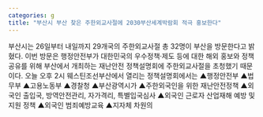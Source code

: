 ```yaml
---
categories: g
title: "부산시 부산 찾은 주한외교사절에 2030부산세계박람회 적극 홍보한다"
---
```

부산시는 26일부터 내일까지 29개국의 주한외교사절 총 32명이 부산을 방문한다고 밝혔다. 이번 방문은 행정안전부가 대한민국의 우수정책·제도 등에 대한 해외 홍보와 정책공유를 위해 부산에서 개최하는 재난안전 정책설명회에 주한외교사절을 초청했기 때문이다. 오늘 오후 2시 웨스틴조선부산에서 열리는 정책설명회에서는 ▲행정안전부 ▲법무부 ▲고용노동부 ▲경찰청 ▲부산광역시가 ▲주한외국인을 위한 재난안전정책 ▲외국인 출입국, 방역안전관리, 자가격리, 특별입국심사 ▲외국인 근로자 산업재해 예방 및 지원 정책 ▲외국인 범죄예방교육 ▲지자체 차원의